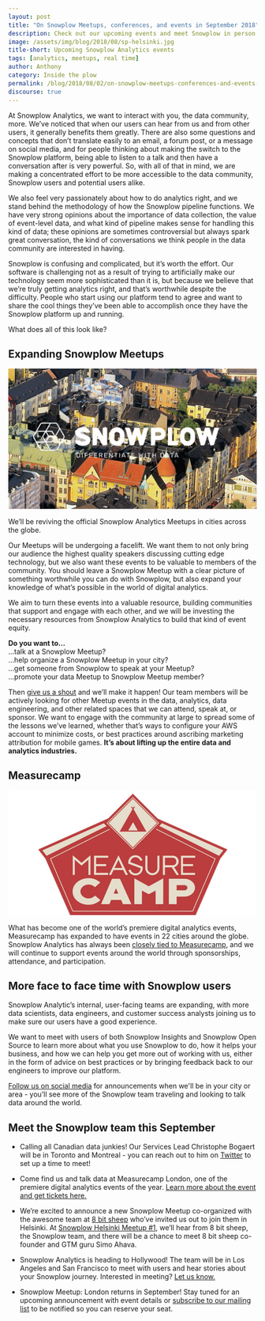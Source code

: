 ```yaml
---
layout: post
title: "On Snowplow Meetups, conferences, and events in September 2018"
description: Check out our upcoming events and meet Snowplow in person
image: /assets/img/blog/2018/08/sp-helsinki.jpg
title-short: Upcoming Snowplow Analytics events
tags: [analytics, meetups, real time]
author: Anthony
category: Inside the plow
permalink: /blog/2018/08/02/on-snowplow-meetups-conferences-and-events-in-september-2018/
discourse: true
---
```


At Snowplow Analytics, we want to interact with you, the data community, more. We’ve noticed that when our users can hear from us and from other users, it generally benefits them greatly. There are also some questions and concepts that don’t translate easily to an email, a forum post, or a message on social media, and for people thinking about making the switch to the Snowplow platform, being able to listen to a talk and then have a conversation after is very powerful. So, with all of that in mind, we are making a concentrated effort to be more accessible to the data community, Snowplow users and potential users alike.

We also feel very passionately about how to do analytics right, and we stand behind the methodology of how the Snowplow pipeline functions. We have very strong opinions about the importance of data collection, the value of event-level data, and what kind of pipeline makes sense for handling this kind of data; these opinions are sometimes controversial but always spark great conversation, the kind of conversations we think people in the data community are interested in having.

Snowplow is confusing and complicated, but it’s worth the effort. Our software is challenging not as a result of trying to artificially make our technology seem more sophisticated than it is, but because we believe that we’re truly getting analytics right, and that’s worthwhile despite the difficulty. People who start using our platform tend to agree and want to share the cool things they’ve been able to accomplish once they have the Snowplow platform up and running.

What does all of this look like?

<h2 id="snowplow meetups">Expanding Snowplow Meetups</h2>

![Snowplow Meetup Helsinki][helsinki-pic]

We’ll be reviving the official Snowplow Analytics Meetups in cities across the globe.

Our Meetups will be undergoing a facelift. We want them to not only bring our audience the highest quality speakers discussing cutting edge technology, but we also want these events to be valuable to members of the community. You should leave a Snowplow Meetup with a clear picture of something worthwhile you can do with Snowplow, but also expand your knowledge of what’s possible in the world of digital analytics.

We aim to turn these events into a valuable resource, building communities that support and engage with each other, and we will be investing the necessary resources from Snowplow Analytics to build that kind of event equity.

**Do you want to…** <br>
...talk at a Snowplow Meetup? <br>
...help organize a Snowplow Meetup in your city? <br>
...get someone from Snowplow to speak at your Meetup? <br>
...promote your data Meetup to Snowplow Meetup member? <br>

Then [give us a shout][contact] and we’ll make it happen! Our team members will be actively looking for other Meetup events in the data, analytics, data engineering, and other related spaces that we can attend, speak at, or sponsor. We want to engage with the community at large to spread some of the lessons we’ve learned, whether that’s ways to configure your AWS account to minimize costs, or best practices around ascribing marketing attribution for mobile games. **It’s about lifting up the entire data and analytics industries.**


<h2 id="measurecamp">Measurecamp</h2>

![Measurecamp London][measurecamp]

What has become one of the world’s premiere digital analytics events, Measurecamp has expanded to have events in 22 cities around the globe. Snowplow Analytics has always been [closely tied to Measurecamp][yali-cph-blog], and we will continue to support events around the world through sponsorships, attendance, and participation.


<h2 id="meet snowplow in person">More face to face time with Snowplow users</h2>

Snowplow Analytic’s internal, user-facing teams are expanding, with more data scientists, data engineers, and customer success analysts joining us to make sure our users have a good experience.

We want to meet with users of both Snowplow Insights and Snowplow Open Source to learn more about what you use Snowplow to do, how it helps your business, and how we can help you get more out of working with us, either in the form of advice on best practices or by bringing feedback back to our engineers to improve our platform.

[Follow us on social media][twitter] for announcements when we'll be in your city or area - you’ll see more of the Snowplow team traveling and looking to talk data around the world.

<h2 id="september events">Meet the Snowplow team this September</h2>

* Calling all Canadian data junkies! Our Services Lead Christophe Bogaert will be in Toronto and Montreal - you can reach out to him on [Twitter][bogaertc] to set up a time to meet!

* Come find us and talk data at Measurecamp London, one of the premiere digital analytics events of the year. [Learn more about the event and get tickets here.][measurecamp-london]

* We’re excited to announce a new Snowplow Meetup co-organized with the awesome team at [8 bit sheep][sheep] who’ve invited us out to join them in Helsinki. At [Snowplow Helsinki Meetup #1][helsinki-meetup], we’ll hear from 8 bit sheep, the Snowplow team, and there will be a chance to meet 8 bit sheep co-founder and GTM guru Simo Ahava.

* Snowplow Analytics is heading to Hollywood! The team will be in Los Angeles and San Francisco to meet with users and hear stories about your Snowplow journey. Interested in meeting? [Let us know.][contact]

* Snowplow Meetup: London returns in September! Stay tuned for an upcoming announcement with event details or [subscribe to our mailing list][subscribe] to be notified so you can reserve your seat.


[yali-cph-blog]: http://copenhagen.measurecamp.org/2018/06/04/growing-up-with-measurecamp/

[measurecamp-london]: http://london.measurecamp.org/

[helsinki-pic]: /assets/img/blog/2018/08/sp-helsinki.jpg

[twitter]: https://twitter.com/snowplowdata

[bogaertc]: https://twitter.com/bogaertc

[sheep]: http://8-bit-sheep.com/

[helsinki-meetup]: https://www.meetup.com/Snowplow-Analytics-Helsinki/events/253205589/?_xtd=gqFyqTIzMzQ5Nzk3M6Fwo3dlYg&from=ref

[measurecamp]: /assets/img/blog/2018/08/measurecamp-logo.jpg

[contact]: https://snowplowanalytics.com/company/contact-us/?utm_source=snp-blog&utm_medium=contact-us-link&utm_content=september-events-blog

[subscribe]: https://go.snowplowanalytics.com/l/571483/2018-06-21/2yvms68?utm_source=snp-blog&utm_medium=subscribe-link&utm_content=september-events-blog

